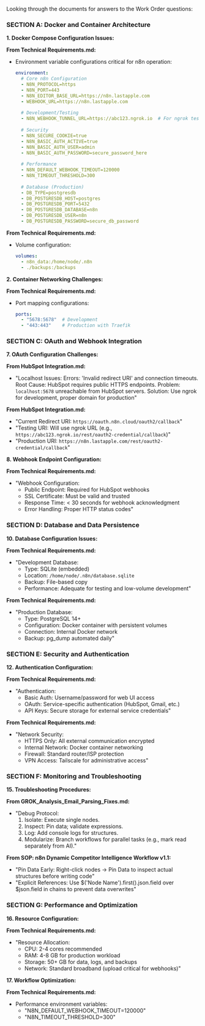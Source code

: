 Looking through the documents for answers to the Work Order questions:

### **SECTION A: Docker and Container Architecture**

**1. Docker Compose Configuration Issues:**

**From Technical Requirements.md:**
- Environment variable configurations critical for n8n operation:
  ```yaml
  environment:
    # Core n8n Configuration
    - N8N_PROTOCOL=https
    - N8N_PORT=443
    - N8N_EDITOR_BASE_URL=https://n8n.lastapple.com
    - WEBHOOK_URL=https://n8n.lastapple.com
    
    # Development/Testing
    - N8N_WEBHOOK_TUNNEL_URL=https://abc123.ngrok.io  # For ngrok testing
    
    # Security
    - N8N_SECURE_COOKIE=true
    - N8N_BASIC_AUTH_ACTIVE=true
    - N8N_BASIC_AUTH_USER=admin
    - N8N_BASIC_AUTH_PASSWORD=secure_password_here
    
    # Performance
    - N8N_DEFAULT_WEBHOOK_TIMEOUT=120000
    - N8N_TIMEOUT_THRESHOLD=300
    
    # Database (Production)
    - DB_TYPE=postgresdb
    - DB_POSTGRESDB_HOST=postgres
    - DB_POSTGRESDB_PORT=5432
    - DB_POSTGRESDB_DATABASE=n8n
    - DB_POSTGRESDB_USER=n8n
    - DB_POSTGRESDB_PASSWORD=secure_db_password
  ```

**From Technical Requirements.md:**
- Volume configuration:
  ```yaml
  volumes:
    - n8n_data:/home/node/.n8n
    - ./backups:/backups
  ```

**2. Container Networking Challenges:**

**From Technical Requirements.md:**
- Port mapping configurations:
  ```yaml
  ports:
    - "5678:5678"  # Development
    - "443:443"    # Production with Traefik
  ```

### **SECTION C: OAuth and Webhook Integration**

**7. OAuth Configuration Challenges:**

**From HubSpot Integration.md:**
- "Localhost Issues: Errors: 'Invalid redirect URI' and connection timeouts. Root Cause: HubSpot requires public HTTPS endpoints. Problem: `localhost:5678` unreachable from HubSpot servers. Solution: Use ngrok for development, proper domain for production"

**From HubSpot Integration.md:**
- "Current Redirect URI: `https://oauth.n8n.cloud/oauth2/callback`"
- "Testing URI: Will use ngrok URL (e.g., `https://abc123.ngrok.io/rest/oauth2-credential/callback`)"
- "Production URI: `https://n8n.lastapple.com/rest/oauth2-credential/callback`"

**8. Webhook Endpoint Configuration:**

**From Technical Requirements.md:**
- "Webhook Configuration:
  - Public Endpoint: Required for HubSpot webhooks
  - SSL Certificate: Must be valid and trusted
  - Response Time: < 30 seconds for webhook acknowledgment
  - Error Handling: Proper HTTP status codes"

### **SECTION D: Database and Data Persistence**

**10. Database Configuration Issues:**

**From Technical Requirements.md:**
- "Development Database:
  - Type: SQLite (embedded)
  - Location: `/home/node/.n8n/database.sqlite`
  - Backup: File-based copy
  - Performance: Adequate for testing and low-volume development"

**From Technical Requirements.md:**
- "Production Database:
  - Type: PostgreSQL 14+
  - Configuration: Docker container with persistent volumes
  - Connection: Internal Docker network
  - Backup: pg_dump automated daily"

### **SECTION E: Security and Authentication**

**12. Authentication Configuration:**

**From Technical Requirements.md:**
- "Authentication:
  - Basic Auth: Username/password for web UI access
  - OAuth: Service-specific authentication (HubSpot, Gmail, etc.)
  - API Keys: Secure storage for external service credentials"

**From Technical Requirements.md:**
- "Network Security:
  - HTTPS Only: All external communication encrypted
  - Internal Network: Docker container networking
  - Firewall: Standard router/ISP protection
  - VPN Access: Tailscale for administrative access"

### **SECTION F: Monitoring and Troubleshooting**

**15. Troubleshooting Procedures:**

**From GROK_Analysis_Email_Parsing_Fixes.md:**
- "Debug Protocol:
  1. Isolate: Execute single nodes.
  2. Inspect: Pin data; validate expressions.
  3. Log: Add console logs for structures.
  4. Modularize: Branch workflows for parallel tasks (e.g., mark read separately from AI)."

**From SOP: n8n Dynamic Competitor Intelligence Workflow v1.1:**
- "Pin Data Early: Right-click nodes → Pin Data to inspect actual structures before writing code"
- "Explicit References: Use $('Node Name').first().json.field over $json.field in chains to prevent data overwrites"

### **SECTION G: Performance and Optimization**

**16. Resource Configuration:**

**From Technical Requirements.md:**
- "Resource Allocation:
  - CPU: 2-4 cores recommended
  - RAM: 4-8 GB for production workload
  - Storage: 50+ GB for data, logs, and backups
  - Network: Standard broadband (upload critical for webhooks)"

**17. Workflow Optimization:**

**From Technical Requirements.md:**
- Performance environment variables:
  - "N8N_DEFAULT_WEBHOOK_TIMEOUT=120000"
  - "N8N_TIMEOUT_THRESHOLD=300"